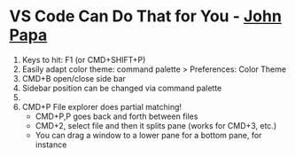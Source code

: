 # VS Code Can Do That for You - [John Papa](https://twitter.com/john_papa)

1. Keys to hit: F1 (or CMD+SHIFT+P)
1. Easily adapt color theme: command palette > Preferences: Color Theme
1. CMD+B open/close side bar
1. Sidebar position can be changed via command palette
1.
1. CMD+P File explorer does partial matching!
    - CMD+P,P goes back and forth between files
    - CMD+2, select file and then it splits pane (works for CMD+3, etc.)
    - You can drag a window to a lower pane for a bottom pane, for instance
